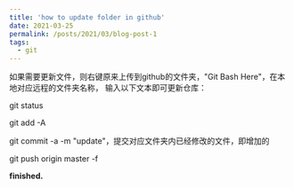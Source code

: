 ```yaml
---
title: 'how to update folder in github'
date: 2021-03-25
permalink: /posts/2021/03/blog-post-1
tags:
  - git
---
```


如果需要更新文件，则右键原来上传到github的文件夹，"Git Bash Here"，在本地对应远程的文件夹名称， 输入以下文本即可更新仓库：

git status

git add -A

git commit -a -m "update"，提交对应文件夹内已经修改的文件，即增加的

git push origin master -f

**finished.**
